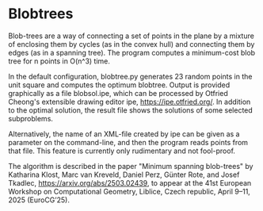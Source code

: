# Blobtrees
Blob-trees are a way of connecting a set of points in the plane by a mixture of enclosing them by cycles (as in the convex hull) and   connecting them by edges (as in a spanning tree). The program computes a minimum-cost blob tree for n points in O(n^3) time.

In the default configuration, blobtree.py generates 23 random points in the unit square and computes the optimum blobtree. Output is provided graphically as a file blobsol.ipe, which can be processed by 
Otfried Cheong's extensible drawing editor ipe, https://ipe.otfried.org/. In addition to the optimal solution, the result file shows the solutions of some selected subproblems.

Alternatively, the name of an XML-file created by ipe can be given as a parameter on the command-line, and then the program reads points from that file. This feature is currently only rudimentary and not fool-proof.

The algorithm is described in the paper "Minimum spanning blob-trees" by Katharina Klost, Marc van Kreveld, Daniel Perz, Günter Rote, and Josef Tkadlec, https://arxiv.org/abs/2503.02439, to appear at the 41st European Workshop on Computational Geometry, Liblice, Czech republic, April 9–11, 2025 (EuroCG’25).
